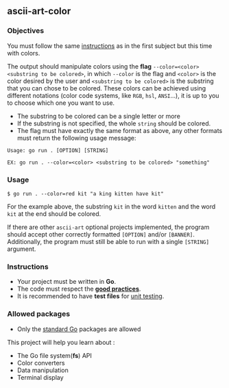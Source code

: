 ## ascii-art-color

### Objectives

You must follow the same [instructions](../ascii-art/README.md) as in the first subject but this time with colors.

The output should manipulate colors using the **flag** `--color=<color> <substring to be colored>`, in which `--color` is the flag and `<color>` is the color desired by the user and `<substring to be colored>` is the substring that you can chose to be colored. These colors can be achieved using different notations (color code systems, like `RGB`, `hsl`, `ANSI`...), it is up to you to choose which one you want to use.

- The substring to be colored can be a single letter or more
- If the substring is not specified, the whole `string` should be colored.
- The flag must have exactly the same format as above, any other formats must return the following usage message:

```console
Usage: go run . [OPTION] [STRING]

EX: go run . --color=<color> <substring to be colored> "something"
```

### Usage

```shell
$ go run . --color=red kit "a king kitten have kit"
```

For the example above, the substring `kit` in the word `kitten` and the word `kit` at the end should be colored.

If there are other `ascii-art` optional projects implemented, the program should accept other correctly formatted `[OPTION]` and/or `[BANNER]`.
Additionally, the program must still be able to run with a single `[STRING]` argument.

### Instructions

- Your project must be written in **Go**.
- The code must respect the [**good practices**](../good-practices/README.md).
- It is recommended to have **test files** for [unit testing](https://go.dev/doc/tutorial/add-a-test).

### Allowed packages

- Only the [standard Go](https://golang.org/pkg) packages are allowed

This project will help you learn about :

- The Go file system(**fs**) API
- Color converters
- Data manipulation
- Terminal display
